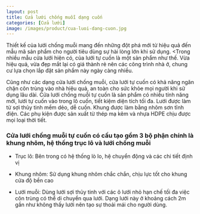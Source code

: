 ```yaml
---
layout: post
title: Cửa lưới chống muỗi dạng cuốn
categories: [Cửa lưới]
image: /images/product/cua-luoi-dang-cuon.jpg
---
```


Thiết kế của lưới chống muỗi mang đến những đột phá mới từ hiệu quả đến mẫu mã sản phẩm cho người tiêu dùng sự hài lòng lớn khi sử dụng. <Trong nhiều mẫu cửa lưới hiện có, của lưới tự cuốn là một sản phẩm như thế. Vừa hiệu quả, vừa đẹp mắt lại có giá thành rẻ nên các công trình nhà ở, chung cư lựa chọn lắp đặt sản phẩm này ngày càng nhiều.

Cũng như các dạng cửa lưới chống muỗi, cửa lưới tự cuốn có khả năng ngăn chặn côn trùng vào nhà hiệu quả, an toàn cho sức khỏe mọi người khi sử dụng lâu dài. Cửa lưới chống muỗi tự cuốn là sản phẩm có nhiều tính năng mới, lưới tự cuốn vào trong lô cuốn, tiết kiệm diện tích tối đa. Lưới được làm từ sợi thủy tinh mềm dẻo, dễ cuốn. Khung được làm bằng nhôm sơn tĩnh điện. Các phụ kiện được sản xuất từ thép mạ kẽm và nhựa HDPE chịu được mọi loại thời tiết.

### Cửa lưới chống muỗi tự cuốn có cấu tạo gồm 3 bộ phận chính là khung nhôm, hệ thống trục lô và lưới chống muỗi
- Trục lô: Bên trong có hệ thống lò lo, hệ chuyển động và các chi tiết định vị

- Khung nhôm: Sử dụng khung nhôm chắc chắn, chịu lực tốt cho khung cửa độ bền cao

- Lưới muỗi: Dùng lưới sợi thủy tinh với các ô lưới nhỏ hạn chế tối đa việc côn trùng có thể di chuyển qua lưới. Dạng lưới này ở khoảng cách 2m gần như không thấy lưới nên tạo sự thoải mái cho người dùng.